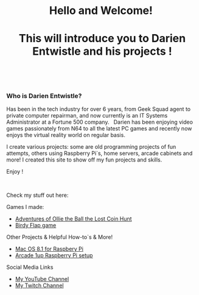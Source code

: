 <h1 style="text-align: center;">Hello and Welcome!&nbsp;</h1>

<h1 style="text-align: center;">This will introduce you to Darien Entwistle and his projects !</h1>

<p><br></p>
<p><br></p>

<h3>Who is Darien Entwistle?</h3>

<div class="fr-embedly " data-original-embed="<a href='https://netbytegames.s3.amazonaws.com/ollietheball/OllieTheBall_FinalAlpha054.zip' data-card-branding='0' class='embedly-card'></a>">
	<a href="https://netbytegames.s3.amazonaws.com/ollietheball/OllieTheBall_FinalAlpha054.zip" data-card-branding="0" class="embedly-card"></a>
</div>

<p id="isPasted">Has been in the tech industry for over 6 years, from Geek Squad agent to private computer repairman, and now currently is an IT Systems Administrator at a Fortune 500 company. &nbsp; Darien has been enjoying video games passionately from N64 to all the latest PC games and recently now enjoys the virtual reality world on regular basis.</p>
<p>I create various projects: some are old programming projects of fun attempts, others using Raspberry Pi`s, home servers, arcade cabinets and more! I created this site to show off my fun projects and skills.&nbsp;</p>
<p>Enjoy !</p>
<p><br></p>
<p>Check my stuff out here:</p>

<p>Games I made:</p>
<ul>
  <li>
    <a href="/adventures-of-ollie-the-ball-the-lost-coin-hunt.html">Adventures of Ollie the Ball the Lost Coin Hunt </a>
  </li>
  <li>
    <a href="/birdy-flap.html">Birdy Flap game</a>
  </li>
</ul>



<p></p>
<p> Other Projects & Helpful How-to`s & More! </p>
<ul>
	<li>
		<a href="https://djdarien.github.io/macpi/"> Mac OS 8.1 for Raspbery Pi</a>
	</li>
	<li>
		<a href="https://djdarien.github.io/arcade1up-rpi-easy-setup/"> Arcade 1up Raspberry Pi setup </a>
	</li>
</ul>

<p></p>
<p> Social Media Links </p>
<ul>
	<li>
		<a href="https://www.youtube.com/computerwiz/">My YouTube Channel</a>
	 <!-- <iframe src="https://player.twitch.tv/?channel=khaos_demon&parent=www.example.com" frameborder="0" allowfullscreen="true" scrolling="no" height="378" width="620"></iframe> -->
	</li>
	<li>
		<a href="https://www.twitch.tv/khaos_demon">My Twitch Channel</a>
	   <!-- <iframe width="560" height="315" src="https://www.youtube.com/embed/Y4yHGoODrUo" title="YouTube video player" frameborder="0" allow="accelerometer; autoplay; clipboard-write; encrypted-media; gyroscope; picture-in-picture" allowfullscreen></iframe>
	  -->
	


